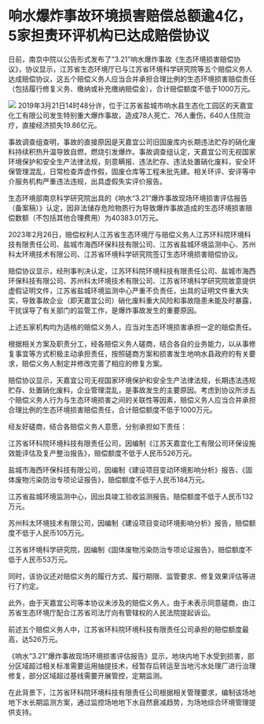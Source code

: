 

# 响水爆炸事故环境损害赔偿总额逾4亿，5家担责环评机构已达成赔偿协议

日前，南京中院以公告形式发布了“3.21”响水爆炸事故《生态环境损害赔偿协议》，协议显示，江苏省生态环境厅已与江苏省环境科学研究院等五个赔偿义务人达成赔偿协议，这五个赔偿义务人应当合并承担合理比例的生态环境损害赔偿责任（包括履行修复义务、缴纳或补充缴纳赔偿金），合计赔偿额度不低于1000万元。

![](https://inews.gtimg.com/newsapp_bt/0/15806660107/1000)
2019年3月21日14时48分许，位于江苏省盐城市响水县生态化工园区的天嘉宜化工有限公司发生特别重大爆炸事故，造成78人死亡、76人重伤，640人住院治疗，直接经济损失19.86亿元。

事故调查组查明，事故的直接原因是天嘉宜公司旧固废库内长期违法贮存的硝化废料持续积热升温导致自燃，燃烧引发爆炸。事故调查组认定，天嘉宜公司无视国家环境保护和安全生产法律法规，刻意瞒报、违法贮存、违法处置硝化废料，安全环保管理混乱，日常检查弄虚作假，固废仓库等工程未批先建。相关环评、安评等中介服务机构严重违法违规，出具虚假失实评价报告。

生态环境部南京科学研究院出具的《响水“3.21”爆炸事故现场环境损害评估报告（备案稿）》认定，因非法储存危险物质行为导致爆炸事故造成的生态环境损害赔偿数额（不包括其他合理费用）为40383.01万元。

2023年2月26日，赔偿权利人江苏省生态环境厅与赔偿义务人江苏环科院环境科技有限责任公司、盐城市海西环保科技有限公司、江苏省盐城环境监测中心、苏州科太环境技术有限公司、江苏省环境科学研究院签订生态环境损害赔偿协议。

赔偿协议显示，经刑事判决认定，江苏环科院环境科技有限责任公司、盐城市海西环保科技有限公司、苏州科太环境技术有限公司、江苏省环境科学研究院故意提供虚假证明文件，江苏省盐城环境监测中心严重不负责任，出具的证明文件重大失实，导致事故企业（即天嘉宜公司）硝化废料重大风险和事故隐患未能及时暴露，干扰误导了有关部门的监管工作，是爆炸事故发生的重要原因。

上述五家机构均为适格的赔偿义务人，应当对生态环境损害承担一定的赔偿责任。

根据相关方案及职责分工，经各赔偿义务人磋商，结合各自的业务能力，以从事修复事宜等方式积极主动承担责任，按照磋商方案和损害发生地响水县政府的有关要求，赔偿义务人制定并修改完善了相应的修复方案。

赔偿协议显示，天嘉宜公司无视国家环境保护和安全生产法律法规，长期违法违规贮存、处置硝化废料，企业管理混乱，是事故发生的主要原因。考虑到协议所涉五个赔偿义务人行为与生态环境损害之间的关联性等因素，赔偿义务人应当合并承担合理比例的生态环境损害赔偿责任，合计赔偿额度不低于1000万元。

经友好磋商，结合各赔偿义务人意愿，分别承担如下责任：

江苏省环科院环境科技有限责任公司，因编制《江苏天嘉宜化工有限公司环保设施效能评估及复产整治报告》，赔偿额度不低于人民币526万元。

盐城市海西环保科技有限公司，因编制《建设项目变动环境影响分析》报告、《固体废物污染防治专项论证报告》，赔偿额度不低于人民币184万元。

江苏省盐城环境监测中心，因出具竣工验收监测报告。赔偿额度不低于人民币132万元。

苏州科太环境技术有限公司，因编制《建设项目变动环境影响分析》报告，赔偿额度不低于人民币105万元。

江苏省环境科学研究院，因编制《固体废物污染防治专项论证报告》，赔偿额度不低于人民币53万元。

同时，该协议还对赔偿义务的履行方式、履行期限、监管要求、修复效果评估等进行了约定。

此外，由于天嘉宜公司等本协议未涉及的赔偿义务人，由于未表示同意磋商，由江苏省生态环境厅配合江苏省司法厅向有管辖权的人民法院提起诉讼。

前述五个赔偿义务人中，江苏省环科院环境科技有限责任公司承担的赔偿额度最高，达526万元。

《响水“3.21”爆炸事故现场环境损害评估报告》显示，地块内地下水受到损害，部分区域超过相关标准需要运用抽提技术，经暂存后转运至当地污水处理厂进行治理修复，部分区域超过基线需要开展管控，定期监测。

在此背景下，江苏省环科院环境科技有限责任公司根据相关管理要求，编制该场地地下水长期监测方案，通过监控场地地下水自然衰减趋势，为场地综合环境管理提供支持。

